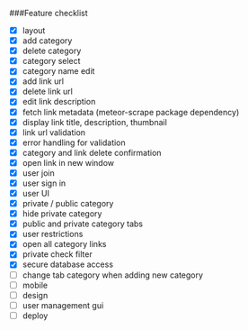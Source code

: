 ###Feature checklist
- [x] layout
- [x] add category
- [x] delete category
- [x] category select
- [x] category name edit
- [x] add link url
- [x] delete link url
- [x] edit link description
- [x] fetch link metadata (meteor-scrape package dependency)
- [x] display link title, description, thumbnail
- [x] link url validation
- [x] error handling for validation
- [x] category and link delete confirmation
- [x] open link in new window
- [x] user join
- [x] user sign in
- [x] user UI
- [x] private / public category
- [x] hide private category
- [x] public and private category tabs
- [x] user restrictions
- [x] open all category links
- [x] private check filter
- [x] secure database access
- [ ] change tab category when adding new category
- [ ] mobile
- [ ] design
- [ ] user management gui
- [ ] deploy
